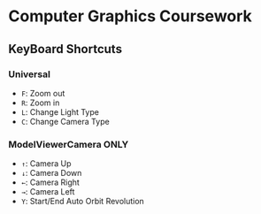 # Computer Graphics Coursework

## KeyBoard Shortcuts

### Universal

* `F`: Zoom out
* `R`: Zoom in
* `L`: Change Light Type
* `C`: Change Camera Type


### ModelViewerCamera ONLY
* `↑`: Camera Up 
* `↓`: Camera Down
* `←`: Camera Right
* `→`: Camera Left
* `Y`: Start/End Auto Orbit Revolution

